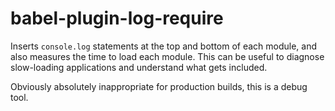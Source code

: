 # babel-plugin-log-require

Inserts `console.log` statements at the top and bottom of each module, and also
measures the time to load each module. This can be useful to diagnose slow-loading
applications and understand what gets included.

Obviously absolutely inappropriate for production builds, this is a debug tool.
